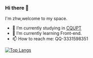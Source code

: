 ### Hi there 👋
I'm zhw,welcome to my space.
- 🔭 I’m currently studying in [CQUPT](http://www.cqupt.edu.cn/)
- 🌱 I’m currently learning Front-end.
- 📫 How to reach me: QQ-3331598351

[![Top Langs](https://github-readme-stats.vercel.app/api/top-langs/?username=coderz-w&layout=compact&hide=html,css)](https://github.com/anuraghazra/github-readme-stats)


<!--
[![Anurag's GitHub stats](https://github-readme-stats.vercel.app/api?username=seasonHL)](https://github.com/anuraghazra/github-readme-stats)
-->

<!--
**seasonHL/seasonHL** is a ✨ _special_ ✨ repository because its `README.md` (this file) appears on your GitHub profile.

Here are some ideas to get you started:

- 🔭 I’m currently working on ...
- 🌱 I’m currently learning ...
- 👯 I’m looking to collaborate on ...
- 🤔 I’m looking for help with ...
- 💬 Ask me about ...
- 📫 How to reach me: ...
- 😄 Pronouns: ...
- ⚡ Fun fact: ...
-->
